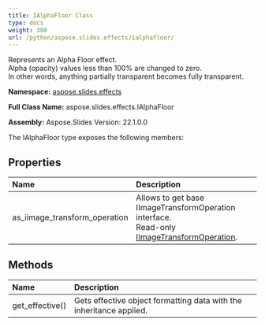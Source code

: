 ```yaml
---
title: IAlphaFloor Class
type: docs
weight: 380
url: /python/aspose.slides.effects/ialphafloor/
---
```


Represents an Alpha Floor effect.<br/>            Alpha (opacity) values less than 100% are changed to zero.<br/>            In other words, anything partially transparent becomes fully transparent.

**Namespace:** [aspose.slides.effects](/python/aspose.slides.effects/)

**Full Class Name:** aspose.slides.effects.IAlphaFloor

**Assembly:**  Aspose.Slides Version: 22.1.0.0

The IAlphaFloor type exposes the following members:
## **Properties**
|**Name**|**Description**|
| :- | :- |
|as_iimage_transform_operation|Allows to get base IImageTransformOperation interface.<br/>            Read-only [IImageTransformOperation](/python/aspose.slides.effects/iimagetransformoperation/).|
## **Methods**
|**Name**|**Description**|
| :- | :- |
|get_effective()|Gets effective object formatting data with the inheritance applied.|
